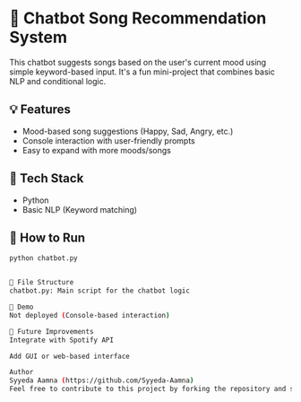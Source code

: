 # 🎵 Chatbot Song Recommendation System

This chatbot suggests songs based on the user's current mood using simple keyword-based input. It's a fun mini-project that combines basic NLP and conditional logic.

## 💡 Features
- Mood-based song suggestions (Happy, Sad, Angry, etc.)
- Console interaction with user-friendly prompts
- Easy to expand with more moods/songs

## 🔧 Tech Stack
- Python
- Basic NLP (Keyword matching)

## 🚀 How to Run
```bash
python chatbot.py


📂 File Structure
chatbot.py: Main script for the chatbot logic

🔗 Demo
Not deployed (Console-based interaction)

📌 Future Improvements
Integrate with Spotify API

Add GUI or web-based interface

Author
Syyeda Aamna (https://github.com/Syyeda-Aamna)
Feel free to contribute to this project by forking the repository and submitting pull requests!
